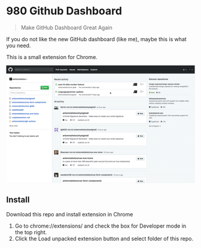 # 980 Github Dashboard

> Make GitHub Dashboard Great Again


If you do not like the new GitHub dashboard (like me), maybe this is what you need.

This is a small extension for Chrome.

<img src="preview.gif">

## Install

Download this repo and install extension in Chrome

1. Go to chrome://extensions/ and check the box for Developer mode in the top right.
2. Click the Load unpacked extension button and select folder of this repo.